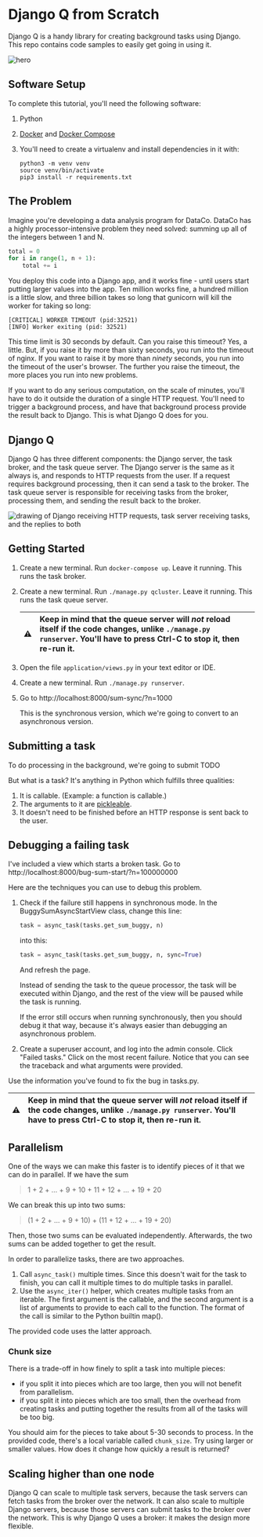 # Django Q from Scratch

Django Q is a handy library for creating background tasks using Django. This repo contains code samples to easily get going in using it.

![hero](https://i.kym-cdn.com/photos/images/original/001/059/850/546.gif)



## Software Setup

To complete this tutorial, you'll need the following software:

1. Python
2. [Docker](https://docs.docker.com/get-docker/) and [Docker Compose](https://docs.docker.com/compose/install/)
3. You'll need to create a virtualenv and install dependencies in it with:

   ```shell
   python3 -m venv venv
   source venv/bin/activate
   pip3 install -r requirements.txt
   ```

## The Problem

Imagine you're developing a data analysis program for DataCo. DataCo has a highly processor-intensive problem they need solved: summing up all of the integers between 1 and N.

```py
total = 0
for i in range(1, n + 1):
	total += i
```

You deploy this code into a Django app, and it works fine - until users start putting larger values into the app. Ten million works fine, a hundred million is a little slow, and three billion takes so long that gunicorn will kill the worker for taking so long:

```
[CRITICAL] WORKER TIMEOUT (pid:32521)
[INFO] Worker exiting (pid: 32521)
```

This time limit is 30 seconds by default. Can you raise this timeout? Yes, a little. But, if you raise it by more than sixty seconds, you run into the timeout of nginx. If you want to raise it by more than *ninety* seconds, you run into the timeout of the user's browser. The further you raise the timeout, the more places you run into new problems.

If you want to do any serious computation, on the scale of minutes, you'll have to do it outside the duration of a single HTTP request. You'll need to trigger a background process, and have that background process provide the result back to Django. This is what Django Q does for you.

## Django Q

Django Q has three different components: the Django server, the task broker, and the task queue server. The Django server is the same as it always is, and responds to HTTP requests from the user. If a request requires background processing, then it can send a task to the broker. The task queue server is responsible for receiving tasks from the broker, processing them, and sending the result back to the broker.

![drawing of Django receiving HTTP requests, task server receiving tasks, and the replies to both](https://i.imgur.com/jCdrHty.png)

## Getting Started

1. Create a new terminal. Run `docker-compose up`. Leave it running. This runs the task broker.
2. Create a new terminal. Run `./manage.py qcluster`. Leave it running. This runs the task queue server.

   :warning: | Keep in mind that the queue server will *not* reload itself if the code changes, unlike `./manage.py runserver`. You'll have to press Ctrl-C to stop it, then re-run it.
   :---: | :---

3. Open the file `application/views.py` in your text editor or IDE.
4. Create a new terminal. Run `./manage.py runserver`.
5. Go to http://localhost:8000/sum-sync/?n=1000

   This is the synchronous version, which we're going to convert to an asynchronous version.

## Submitting a task

To do processing in the background, we're going to submit TODO 

But what is a task? It's anything in Python which fulfills three qualities:

1. It is callable. (Example: a function is callable.)
2. The arguments to it are [pickleable](https://stackoverflow.com/questions/3603581/what-does-it-mean-for-an-object-to-be-picklable-or-pickle-able).
3. It doesn't need to be finished before an HTTP response is sent back to the user.

## Debugging a failing task

I've included a view which starts a broken task. Go to http://localhost:8000/bug-sum-start/?n=100000000

Here are the techniques you can use to debug this problem.

1. Check if the failure still happens in synchronous mode. In the BuggySumAsyncStartView class, change this line:

   ```py
   task = async_task(tasks.get_sum_buggy, n)
   ```

   into this:


   ```py
   task = async_task(tasks.get_sum_buggy, n, sync=True)
   ```

   And refresh the page.

   Instead of sending the task to the queue processor, the task will be executed within Django, and the rest of the view will be paused while the task is running.

   If the error still occurs when running synchronously, then you should debug it that way, because it's always easier than debugging an asynchronous problem.

2. Create a superuser account, and log into the admin console. Click "Failed tasks." Click on the most recent failure. Notice that you can see the traceback and what arguments were provided.

Use the information you've found to fix the bug in tasks.py.

:warning: | Keep in mind that the queue server will *not* reload itself if the code changes, unlike `./manage.py runserver`. You'll have to press Ctrl-C to stop it, then re-run it.
:---: | :---

## Parallelism

One of the ways we can make this faster is to identify pieces of it that we can do in parallel. If we have the sum

>1 + 2 + ... + 9 + 10 + 11 + 12 + ... + 19 + 20

We can break this up into two sums:

>(1 + 2 + ... + 9 + 10) + (11 + 12 + ... + 19 + 20)

Then, those two sums can be evaluated independently. Afterwards, the two sums can be added together to get the result.

In order to parallelize tasks, there are two approaches.

 1. Call `async_task()` multiple times. Since this doesn't wait for the task to finish, you can call it multiple times to do multiple tasks in parallel.
 2. Use the `async_iter()` helper, which creates multiple tasks from an iterable. The first argument is the callable, and the second argument is a list of arguments to provide to each call to the function. The format of the call is similar to the Python builtin map().

The provided code uses the latter approach.

### Chunk size

There is a trade-off in how finely to split a task into multiple pieces: 

 * if you split it into pieces which are too large, then you will not benefit from parallelism.
 * if you split it into pieces which are too small, then the overhead from creating tasks and putting together the results from all of the tasks will be too big.

You should aim for the pieces to take about 5-30 seconds to process. In the provided code, there's a local variable called `chunk_size`. Try using larger or smaller values. How does it change how quickly a result is returned?

## Scaling higher than one node

Django Q can scale to multiple task servers, because the task servers can fetch tasks from the broker over the network. It can also scale to multiple Django servers, because those servers can submit tasks to the broker over the network. This is why Django Q uses a broker: it makes the design more flexible.
